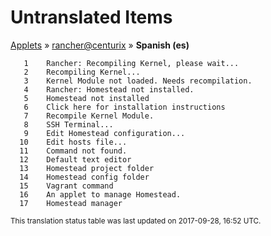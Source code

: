 # Untranslated Items
[Applets](../../../README.md) &#187; [rancher@centurix](../README.md) &#187; **Spanish (es)**

       1	Rancher: Recompiling Kernel, please wait...
       2	Recompiling Kernel...
       3	Kernel Module not loaded. Needs recompilation.
       4	Rancher: Homestead not installed.
       5	Homestead not installed
       6	Click here for installation instructions
       7	Recompile Kernel Module.
       8	SSH Terminal...
       9	Edit Homestead configuration...
      10	Edit hosts file...
      11	Command not found.
      12	Default text editor
      13	Homestead project folder
      14	Homestead config folder
      15	Vagrant command
      16	An applet to manage Homestead.
      17	Homestead manager

<sup>This translation status table was last updated on 2017-09-28, 16:52 UTC.</sup>
